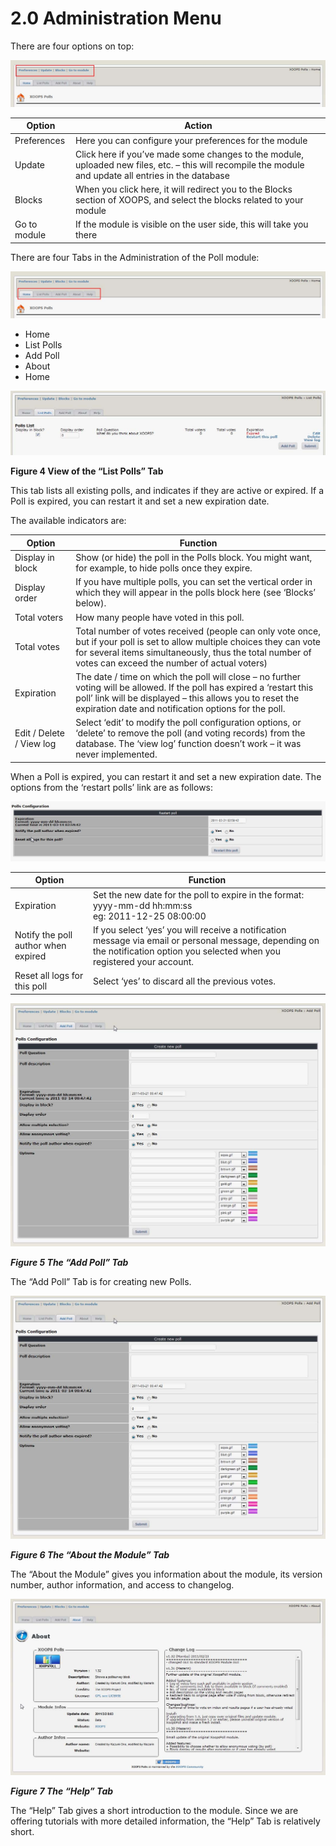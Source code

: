# 2.0 Administration Menu

There are four options on top:
 
![img_5.jpg](../assets/img_5.jpg)   


|Option|	Action|
|---|---|
|Preferences|	Here you can configure your preferences for the module|
|Update|	Click here if you’ve made some changes to the module, uploaded new files, etc. – this will recompile the module and update all entries in the database| 
|Blocks|	When you click here, it will redirect you to the Blocks section of XOOPS, and select the blocks related to your module|
|Go to module|	If the module is visible on the user side, this will take you there|

There are four Tabs in the Administration of the Poll module: 

![img_6.jpg](../assets/img_6.jpg)   
-	Home
-	List Polls
-	Add Poll
-	About 
-	Home


![img_7.jpg](../assets/img_7.jpg)  

**Figure 4 View of the “List Polls” Tab**

This tab lists all existing polls, and indicates if they are active or expired. If a Poll is expired, you can restart it and set a new expiration date.

The available indicators are:

|Option|	Function|
|---|---|
|Display in block|	Show (or hide) the poll in the Polls block. You might want, for example, to hide polls once they expire.|
|Display order|	If you have multiple polls, you can set the vertical order in which they will appear in the polls block here (see ‘Blocks’ below).|
|Total voters|	How many people have voted in this poll.|
|Total votes	|Total number of votes received (people can only vote once, but if your poll is set to allow multiple choices they can vote for several items simultaneously, thus the total number of votes can exceed the number of actual voters)|
|Expiration|	The date / time on which the poll will close – no further voting will be allowed. If the poll has expired a ‘restart this poll’ link will be displayed – this allows you to reset the expiration date and notification options for the poll.|
|Edit / Delete / View log|	Select ‘edit’ to modify the poll configuration options, or ‘delete’ to remove the poll (and voting records) from the database. The ‘view log’ function doesn’t work – it was never implemented. |

When a Poll is expired, you can restart it and set a new expiration date. The options from the ‘restart polls’ link are as follows:

![img_8.jpg](../assets/img_8.jpg)   


|Option|	Function|
|---|---|
|Expiration|	Set the new date for the poll to expire in the format:<br>yyyy-mm-dd hh:mm:ss<br>eg: 2011-12-25 08:00:00|
|Notify the poll author when expired|	If you select ‘yes’ you will receive a notification message via email or personal message, depending on the notification option you selected when you registered your account.|
|Reset all logs for this poll|	Select ‘yes’ to discard all the previous votes.|

![img_9.jpg](../assets/img_9.jpg)   

***Figure 5 The “Add Poll” Tab***

The “Add Poll” Tab is for creating new Polls. 

![img_9.jpg](../assets/img_9.jpg)   

***Figure 6 The “About the Module” Tab***

The “About the Module” gives you information about the module, its version number, author information, and access to changelog. 

![img_10.jpg](../assets/img_10.jpg)  

***Figure 7 The “Help” Tab***

The “Help” Tab gives a short introduction to the module. Since we are offering tutorials with more detailed information, the “Help” Tab is relatively short. 

